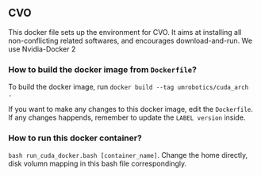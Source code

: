 ## CVO
This docker file sets up the environment for CVO. It aims at installing all non-conflicting related softwares, and encourages download-and-run. We use Nvidia-Docker 2


### How to build the docker image from `Dockerfile`?

To build the docker image, run `docker build --tag umrobotics/cuda_arch  . `

If you want to make any changes to this docker image, edit the `Dockerfile`. If any changes happends, remember to update the `LABEL version` inside. 

### How to run this docker container?
`bash run_cuda_docker.bash [container_name]`. Change the home directly, disk volumn mapping in this bash file correspondingly.
